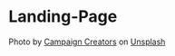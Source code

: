 # Landing-Page

Photo by <a href="https://unsplash.com/@campaign_creators?utm_source=unsplash&utm_medium=referral&utm_content=creditCopyText">Campaign Creators</a> on <a href="https://unsplash.com/s/photos/web?utm_source=unsplash&utm_medium=referral&utm_content=creditCopyText">Unsplash</a>
  